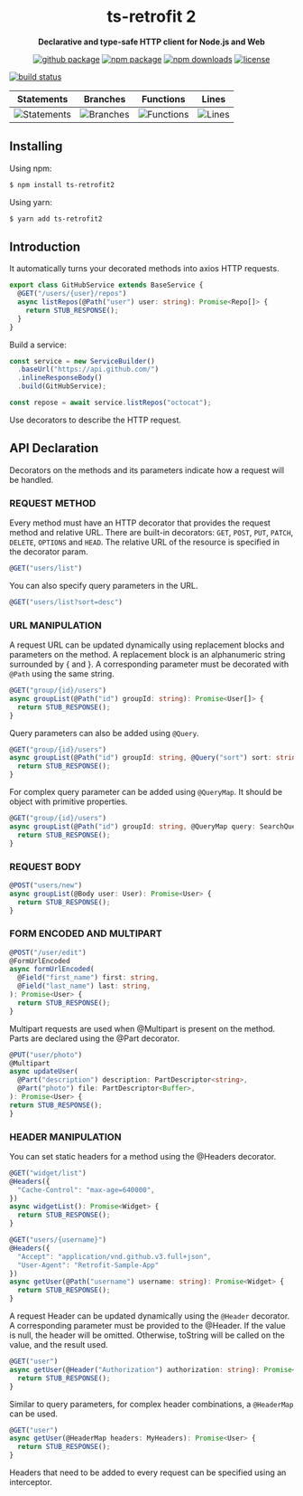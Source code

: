 <h1 align="center">ts-retrofit 2</h1>

<p align="center">
    <strong>Declarative and type-safe HTTP client for Node.js and Web</strong>
</p>

<p align="center">
    <a href="./package.json"><img alt="github package" src="https://img.shields.io/github/package-json/v/npwork/ts-retrofit2"></a>
    <a href="https://www.npmjs.com/package/ts-retrofit2"><img alt="npm package" src="https://img.shields.io/npm/v/ts-retrofit2"></a>
    <a href="https://www.npmjs.com/package/retroxios"><img alt="npm downloads" src="https://img.shields.io/npm/dt/ts-retrofit2"></a>
    <a href="./LICENSE.txt"><img alt="license" src="https://img.shields.io/github/license/tnychn/retroxios"></a>
</p>

[![build status](https://travis-ci.com/npwork/ts-retrofit2.svg?branch=master)](https://travis-ci.com/npwork/ts-retrofit2) 

| Statements                  | Branches                | Functions                 | Lines                |
| --------------------------- | ----------------------- | ------------------------- | -------------------- |
| ![Statements](https://img.shields.io/badge/Coverage-99.77%25-brightgreen.svg) | ![Branches](https://img.shields.io/badge/Coverage-99.15%25-brightgreen.svg) | ![Functions](https://img.shields.io/badge/Coverage-99.17%25-brightgreen.svg) | ![Lines](https://img.shields.io/badge/Coverage-100%25-brightgreen.svg)    |


## Installing

Using npm:

```bash
$ npm install ts-retrofit2
```

Using yarn:

```bash
$ yarn add ts-retrofit2
```

## Introduction
It automatically turns your decorated methods into axios HTTP requests.

```typescript
export class GitHubService extends BaseService {
  @GET("/users/{user}/repos")
  async listRepos(@Path("user") user: string): Promise<Repo[]> {
    return STUB_RESPONSE();
  }
}
```

Build a service:

```typescript
const service = new ServiceBuilder()
  .baseUrl("https://api.github.com/")
  .inlineResponseBody()
  .build(GitHubService);

const repose = await service.listRepos("octocat");
```
Use decorators to describe the HTTP request.

## API Declaration
Decorators on the methods and its parameters indicate how a request will be handled.

### REQUEST METHOD
Every method must have an HTTP decorator that provides the request method and relative URL. There are built-in decorators: `GET`, `POST`, `PUT`, `PATCH`, `DELETE`, `OPTIONS` and `HEAD`. The relative URL of the resource is specified in the decorator param.

```typescript
@GET("users/list")
```
You can also specify query parameters in the URL.
```typescript
@GET("users/list?sort=desc")
```
### URL MANIPULATION
A request URL can be updated dynamically using replacement blocks and parameters on the method. A replacement block is an alphanumeric string surrounded by { and }. A corresponding parameter must be decorated with `@Path` using the same string.
```typescript
@GET("group/{id}/users")
async groupList(@Path("id") groupId: string): Promise<User[]> {
  return STUB_RESPONSE();
}
```

Query parameters can also be added using `@Query`.

```typescript
@GET("group/{id}/users")
async groupList(@Path("id") groupId: string, @Query("sort") sort: string): Promise<User[]> {
  return STUB_RESPONSE();
}
```

For complex query parameter can be added using `@QueryMap`. It should be object with primitive properties.

```typescript
@GET("group/{id}/users")
async groupList(@Path("id") groupId: string, @QueryMap query: SearchQuery): Promise<User[]> {
  return STUB_RESPONSE();
}
```

### REQUEST BODY
```typescript
@POST("users/new")
async groupList(@Body user: User): Promise<User> {
  return STUB_RESPONSE();
}
```

### FORM ENCODED AND MULTIPART
```typescript
@POST("/user/edit")
@FormUrlEncoded
async formUrlEncoded(
  @Field("first_name") first: string,
  @Field("last_name") last: string,
): Promise<User> {
  return STUB_RESPONSE();
}
```

Multipart requests are used when @Multipart is present on the method. Parts are declared using the @Part decorator.
```typescript
@PUT("user/photo")
@Multipart
async updateUser(
  @Part("description") description: PartDescriptor<string>,
  @Part("photo") file: PartDescriptor<Buffer>,
): Promise<User> {
return STUB_RESPONSE();
}
```

### HEADER MANIPULATION
You can set static headers for a method using the @Headers decorator.

```typescript
@GET("widget/list")
@Headers({
  "Cache-Control": "max-age=640000",
})
async widgetList(): Promise<Widget> {
  return STUB_RESPONSE();
}
```
```typescript
@GET("users/{username}")
@Headers({
  "Accept": "application/vnd.github.v3.full+json",
  "User-Agent": "Retrofit-Sample-App"
})
async getUser(@Path("username") username: string): Promise<Widget> {
  return STUB_RESPONSE();
}
```

A request Header can be updated dynamically using the `@Header` decorator. A corresponding parameter must be provided to the @Header. If the value is null, the header will be omitted. Otherwise, toString will be called on the value, and the result used.

```typescript
@GET("user")
async getUser(@Header("Authorization") authorization: string): Promise<User> {
  return STUB_RESPONSE();
}
```
Similar to query parameters, for complex header combinations, a `@HeaderMap` can be used.

```typescript
@GET("user")
async getUser(@HeaderMap headers: MyHeaders): Promise<User> {
  return STUB_RESPONSE();
}
```
Headers that need to be added to every request can be specified using an interceptor.

